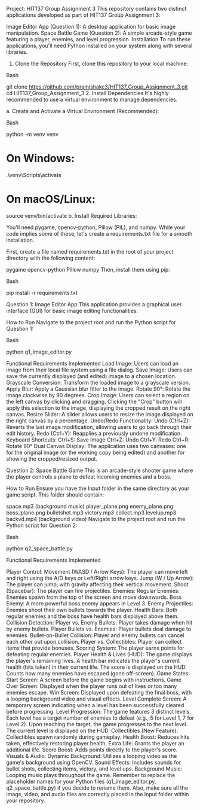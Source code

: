 Project: HIT137 Group Assignment 3
This repository contains two distinct applications developed as part of HIT137 Group Assignment 3:

Image Editor App (Question 1): A desktop application for basic image manipulation.
Space Battle Game (Question 2): A simple arcade-style game featuring a player, enemies, and level progression.
Installation
To run these applications, you'll need Python installed on your system along with several libraries.

1. Clone the Repository
First, clone this repository to your local machine:

Bash

git clone https://github.com/pramishakc3/HIT137_Group_Assignment_3.git
cd HIT137_Group_Assignment_3
2. Install Dependencies
It's highly recommended to use a virtual environment to manage dependencies.

a. Create and Activate a Virtual Environment (Recommended):

Bash

python -m venv venv
# On Windows:
.\venv\Scripts\activate
# On macOS/Linux:
source venv/bin/activate
b. Install Required Libraries:

You'll need pygame, opencv-python, Pillow (PIL), and numpy. While your code implies some of these, let's create a requirements.txt file for a smooth installation.

First, create a file named requirements.txt in the root of your project directory with the following content:

pygame
opencv-python
Pillow
numpy
Then, install them using pip:

Bash

pip install -r requirements.txt

Question 1: Image Editor App
This application provides a graphical user interface (GUI) for basic image editing functionalities.

How to Run
Navigate to the project root and run the Python script for Question 1:

Bash

python q1_image_editor.py

Functional Requirements Implemented
Load Image: Users can load an image from their local file system using a file dialog.
Save Image: Users can save the currently displayed (and edited) image to a chosen location.
Grayscale Conversion: Transform the loaded image to a grayscale version.
Apply Blur: Apply a Gaussian blur filter to the image.
Rotate 90°: Rotate the image clockwise by 90 degrees.
Crop Image:
Users can select a region on the left canvas by clicking and dragging.
Clicking the "Crop" button will apply this selection to the image, displaying the cropped result on the right canvas.
Resize Slider: A slider allows users to resize the image displayed on the right canvas by a percentage.
Undo/Redo Functionality:
Undo (Ctrl+Z): Reverts the last image modification, allowing users to go back through their edit history.
Redo (Ctrl+Y): Reapplies a previously undone modification.
Keyboard Shortcuts:
Ctrl+S: Save Image
Ctrl+Z: Undo
Ctrl+Y: Redo
Ctrl+R: Rotate 90°
Dual Canvas Display: The application uses two canvases: one for the original image (or the working copy being edited) and another for showing the cropped/resized output.


Question 2: Space Battle Game
This is an arcade-style shooter game where the player controls a plane to defeat incoming enemies and a boss.

How to Run
Ensure you have the Input folder in the same directory as your game script. This folder should contain:

space.mp3 (background music)
player_plane.png
enemy_plane.png
boss_plane.png
bulletshot.mp3
victory.mp3
collect.mp3
levelup.mp3
backvd.mp4 (background video)
Navigate to the project root and run the Python script for Question 2:

Bash

python q2_space_battle.py

Functional Requirements Implemented

Player Control:
Movement (WASD / Arrow Keys): The player can move left and right using the A/D keys or Left/Right arrow keys.
Jump (W / Up Arrow): The player can jump, with gravity affecting their vertical movement.
Shoot (Spacebar): The player can fire projectiles.
Enemies:
Regular Enemies: Enemies spawn from the top of the screen and move downwards.
Boss Enemy: A more powerful boss enemy appears in Level 3.
Enemy Projectiles: Enemies shoot their own bullets towards the player.
Health Bars: Both regular enemies and the boss have health bars displayed above them.
Collision Detection:
Player vs. Enemy Bullets: Player takes damage when hit by enemy bullets.
Player Bullets vs. Enemies: Player bullets deal damage to enemies.
Bullet-on-Bullet Collision: Player and enemy bullets can cancel each other out upon collision.
Player vs. Collectibles: Player can collect items that provide bonuses.
Scoring System: The player earns points for defeating regular enemies.
Player Health & Lives (HUD):
The game displays the player's remaining lives.
A health bar indicates the player's current health (hits taken) in their current life.
The score is displayed on the HUD.
Counts how many enemies have escaped (gone off-screen).
Game States:
Start Screen: A screen before the game begins with instructions.
Game Over Screen: Displayed when the player runs out of lives or too many enemies escape.
Win Screen: Displayed upon defeating the final boss, with a looping background video and visual effects.
Level Complete Screen: A temporary screen indicating when a level has been successfully cleared before progressing.
Level Progression:
The game features 3 distinct levels.
Each level has a target number of enemies to defeat (e.g., 5 for Level 1, 7 for Level 2).
Upon reaching the target, the game progresses to the next level.
The current level is displayed on the HUD.
Collectibles (New Feature):
Collectibles spawn randomly during gameplay.
Health Boost: Reduces hits taken, effectively restoring player health.
Extra Life: Grants the player an additional life.
Score Boost: Adds points directly to the player's score.
Visuals & Audio:
Dynamic Background: Utilizes a looping video as the game's background using OpenCV.
Sound Effects: Includes sounds for bullet shots, collecting items, victory, and level ups.
Background Music: Looping music plays throughout the game.
Remember to replace the placeholder names for your Python files (q1_image_editor.py, q2_space_battle.py) if you decide to rename them. Also, make sure all the image, video, and audio files are correctly placed in the Input folder within your repository.
